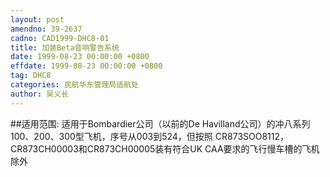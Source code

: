 ```yaml
---
layout: post
amendno: 39-2637
cadno: CAD1999-DHC8-01
title: 加装Beta音响警告系统
date: 1999-08-23 00:00:00 +0800
effdate: 1999-08-23 00:00:00 +0800
tag: DHC8
categories: 民航华东管理局适航处
author: 吴义长
---
```


##适用范围:
适用于Bombardier公司（以前的De Havilland公司）的冲八系列100、200、300型飞机，序号从003到524，但按照 CR873SOO8112，CR873CH00003和CR873CH00005装有符合UK CAA要求的飞行慢车槽的飞机除外

